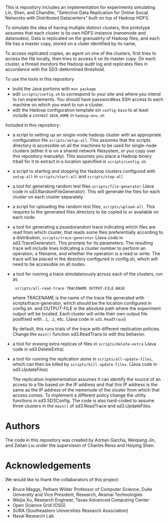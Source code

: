 This is repository includes an implementation for experiments simulating
Lin, Shen, and Chandler, "Selective Data Replication for Online Social Networks with Distributed Datacenters" built on top of Hadoop HDFS.

To simulate the idea of having multiple distinct clusters, this prototype assumes that each cluster is its own HDFS instance (namenode and datanodes).
Data is replicated on the granualirty of Hadoop files, and each file has a master copy, stored on a cluter identified by its name,

To access replicated copies, an agent on one of the clusters, first tries to access the file locally, then tries to access it on its master copy.
On each cluster, a thread monitors the Hadoop audit log and replicates files in accordance with the SD3-determined threshold.

To use the tools in this repository

*  build the Java portions with `mvn package`
*  edit `scripts/config.sh` to correspond to your site and where you intend to run experiements. You should have passwordless
   SSH access to each machine on which you want to run a cluster.
*  edit the Hadoop configuration template sin `config-base` to at least include a correct `JAVA_HOME` in `hadoop-env.sh`
  

Included in this repository:

*  a script to setting up an single-node hadoop cluster with an appropriate configuration file `scripts/setup-all`.
   This assumes that the scripts directory is accessible on all the machines to be used for single-node clusters
   (either it is on a shared network filesystem, or you copy over this repository manually). This
   assumes you place a Hadoop binary trball for it to extract in a location specified in `scripts/config.sh`.

*  a script to starting and stopping the Hadoop clusters configured with `setup-all` in `scripts/start-all` and
   `scripts/stop-all`

*  a tool for generating random test files `scripts/file-generator` (Java code in sd3.RandomFileGenerator). This
   will generate the files for each cluster on each cluster separately.

*  a script for uploading the random test files, `scripts/upload-all`.  This requires to the generated files directory to
   be copied to or available on each node.

*  a tool for generating a psuedorandom trace indicating which files are read from which cluster, that reads some files preferentially according to a distribution,
   `scripts/trace-generator` (Java code in sd3.TraceGenerator).
   This prompts for its parameters. The resulting trace will include lines indicating a cluster number to perform an operation,
   a filename, and whether the operation is a read or write. The trace will be placed in the directory configured
   in config.sh, which will need to be accessible on all nodes.

*  a tool for running  a trace simulatenously across each of the clusters, run as 

        scripts/all-read-trace TRACENAME OUTPUT-FILE-BASE
  
   where TRACENAME is the name of the trace file generated with scripts/trace-generator, 
   which should be the location configured in config.sh.
   and OUTPUT-FILE is the absolute path where the experiment output will be located. Each cluster will write their own output file postfixed with `.1`, `.2`, etc.
   (Java code in `sd3.ReadTrace`)

   By default, this runs trials of the trace with different replication policies. Change the `main()` function sd3.ReadTrace to edit this behavior.

*  a tool for erasing extra replicas of files in `scripts/delete-extra` (Java code in sd3.DeleteExtra)

*  a tool for running the replication alone in `scripts/all-update-files`, which can then be killed by `scripts/kill-update-files`.
   (Java code in sd3.UpdateFiles)

   The replication implementation assumes it can identify the source of an access to a file based on the IP address and that this IP
   address is the same as the IP address of the namenode of the cluster from which that access comes. To implement a different policy
   change the utility functions in sd3.SD3Config. The code is also hard-coded to assume three clusters in the `main()` of sd3.ReadTrace
   and sd3.UpdateFiles.

# Authors

The code in this repository was created by Azman Garcha,  Weiqiang Jin, and Zeitan Liu under the supervision of Charles Reiss
and Haiying Shen.

# Acknowledgements

We would like to thank the collabarators of this project:

*  Bruce Maggs, Pelham Wilder Professor of Computer Science, Duke University and Vice President, Research, Akamai Technologies
*  Weijia Xu, Research Engineer, Texas Advanced Computing Center 
*  Open Science Grid (OSG)
*  SURA (Southeastern Universities Research Association) 
*  Naval Research Lab
